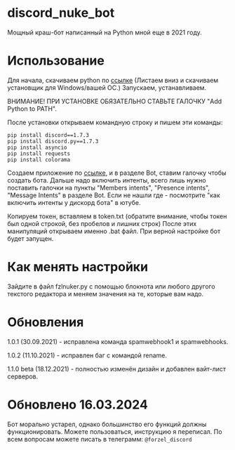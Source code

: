 # discord_nuke_bot
Мощный краш-бот написанный на Python мной еще в 2021 году.

# Использование
Для начала, скачиваем python по [ссылке](https://www.python.org/downloads/release/python-388/) (Листаем вниз и скачиваем установщик для Windows/вашей ОС.)
Запускаем, устанавливаем. 

ВНИМАНИЕ! ПРИ УСТАНОВКЕ ОБЯЗАТЕЛЬНО СТАВЬТЕ ГАЛОЧКУ "Add Python to PATH".

После установки открываем командную строку и пишем эти команды:
```
pip install discord==1.7.3
pip install discord.py==1.7.3
pip install asyncio
pip install requests
pip install colorama
```

Создаем приложение по [ссылке](https://discord.com/developers), и в разделе Bot, ставим галочку чтобы создать бота. 
Дальше надо включить интенты, всего лишь нужно поставить галочки на пункты "Members intents", "Presence intents", "Message Intents" в разделе Bot. Если не нашли где - посмотрите "как включить интенты у дискорд бота" в ютубе.

Копируем токен, вставляем в token.txt (обратите внимание, чтобы токен был одной строкой, без пробелов и лишних строк)
После этих манипуляций открываем именно .bat файл. При верной настройке бот будет запущен.

# Как менять настройки
Зайдите в файл fzlnuker.py с помощью блокнота или любого другого текстого редактора и меняем значения на те, которые вам надо.

# Обновления
1.0.1 (30.09.2021) - исправлена команда spamwebhook1 и spamwebhooks.

1.0.2 (11.10.2021) - исправлен баг с командой rename.

1.1.0 beta (18.12.2021) - полностью изменён дизайн и добавлен вайт-лист серверов.

# Обновлено 16.03.2024
Бот морально устарел, однако большинство его функций должны функционировать. Можете пользоваться, инструкцию я переписал.
По всем вопросам можете писать в телеграмм: ```@forzel_discord```

